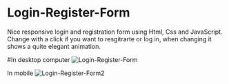 # Login-Register-Form
Nice responsive login and registration form using Html, Css and JavaScript. Change with a click if you want to resgitrarte or log in, when changing it shows a quite elegant animation.

#In desktop computer
![Login-Register-Form](https://user-images.githubusercontent.com/76595023/118810244-e202d480-b8c0-11eb-902a-96f75ea49319.JPG)

In mobile
![Login-Register-Form2](https://user-images.githubusercontent.com/76595023/118810605-4faf0080-b8c1-11eb-8aec-c94595d27a23.JPG)

